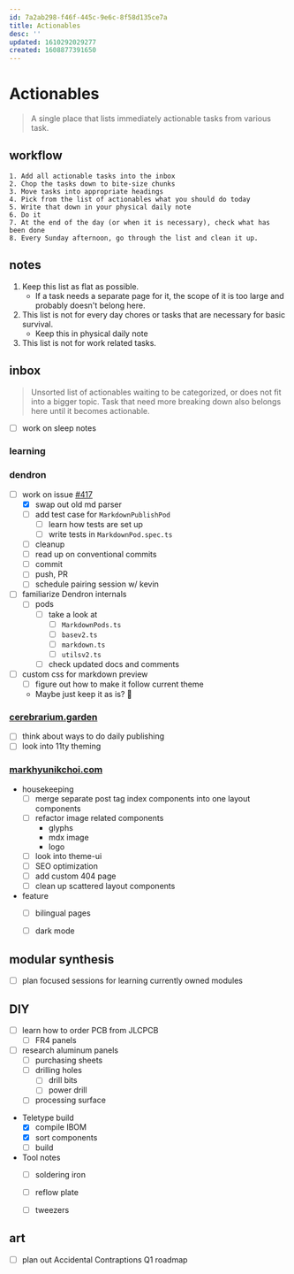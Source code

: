 ```yaml
---
id: 7a2ab298-f46f-445c-9e6c-8f58d135ce7a
title: Actionables
desc: ''
updated: 1610292029277
created: 1608877391650
---
```


# Actionables

> A single place that lists immediately actionable tasks from various task.

## workflow
```
1. Add all actionable tasks into the inbox
2. Chop the tasks down to bite-size chunks
3. Move tasks into appropriate headings
4. Pick from the list of actionables what you should do today
5. Write that down in your physical daily note
6. Do it
7. At the end of the day (or when it is necessary), check what has been done
8. Every Sunday afternoon, go through the list and clean it up.
```

## notes
1. Keep this list as flat as possible. 
    - If a task needs a separate page for it, the scope of it is too large and probably doesn't belong here.
2. This list is not for every day chores or tasks that are necessary for basic survival.
    - Keep this in physical daily note
3. This list is not for work related tasks.

## inbox

> Unsorted list of actionables waiting to be categorized, or does not fit into a bigger topic. 
Task that need more breaking down also belongs here until it becomes actionable.

- [ ] work on sleep notes

### learning

### dendron
- [ ] work on issue [#417](https://github.com/dendronhq/dendron/issues/417)
    - [x] swap out old md parser
    - [ ] add test case for `MarkdownPublishPod`
        - [ ] learn how tests are set up
        - [ ] write tests in `MarkdownPod.spec.ts`
    - [ ] cleanup
    - [ ] read up on conventional commits
    - [ ] commit
    - [ ] push, PR
    - [ ] schedule pairing session w/ kevin
- [ ] familiarize Dendron internals
    - [ ] pods
        - [ ] take a look at 
            - [ ] `MarkdownPods.ts`
            - [ ] `basev2.ts`
            - [ ] `markdown.ts`
            - [ ] `utilsv2.ts`
        - [ ] check updated docs and comments
- [ ] custom css for markdown preview
    - [ ] figure out how to make it follow current theme
    - Maybe just keep it as is? :thinking:

### [cerebrarium.garden](https://cerebrarium.garden)
- [ ] think about ways to do daily publishing
- [ ] look into 11ty theming

### [markhyunikchoi.com](https://markhyunikchoi.com)
- housekeeping
    - [ ] merge separate post tag index components into one layout components
    - [ ] refactor image related components
        * glyphs
        * mdx image
        * logo
    - [ ] look into theme-ui
    - [ ] SEO optimization
    - [ ] add custom 404 page
    - [ ] clean up scattered layout components
- feature
    - [ ] bilingual pages
    - [ ] dark mode


## modular synthesis
- [ ] plan focused sessions for learning currently owned modules

## DIY
- [ ] learn how to order PCB from JLCPCB
    - [ ] FR4 panels
- [ ] research aluminum panels
    - [ ] purchasing sheets
    - [ ] drilling holes
        - [ ] drill bits
        - [ ] power drill
    - [ ] processing surface
- Teletype build
    - [x] compile IBOM
    - [x] sort components
    - [ ] build
- Tool notes
    - [ ] soldering iron
    - [ ] reflow plate
    - [ ] tweezers


## art
- [ ] plan out Accidental Contraptions Q1 roadmap
